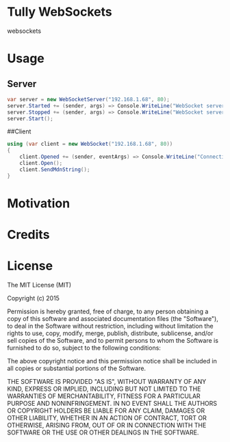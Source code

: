 # Tully WebSockets
websockets

# Usage
## Server
```csharp
var server = new WebSocketServer("192.168.1.68", 80);
server.Started += (sender, args) => Console.WriteLine("WebSocket server started!");
server.Stopped += (sender, args) => Console.WriteLine("WebSocket server stopped!");
server.Start();
```
##Client
```csharp
using (var client = new WebSocket("192.168.1.68", 80))
{
	client.Opened += (sender, eventArgs) => Console.WriteLine("Connection open!");
	client.Open();
	client.SendMdnString();
}
```
# Motivation

# Credits

# License

The MIT License (MIT)

Copyright (c) 2015 

Permission is hereby granted, free of charge, to any person obtaining a copy
of this software and associated documentation files (the "Software"), to deal
in the Software without restriction, including without limitation the rights
to use, copy, modify, merge, publish, distribute, sublicense, and/or sell
copies of the Software, and to permit persons to whom the Software is
furnished to do so, subject to the following conditions:

The above copyright notice and this permission notice shall be included in all
copies or substantial portions of the Software.

THE SOFTWARE IS PROVIDED "AS IS", WITHOUT WARRANTY OF ANY KIND, EXPRESS OR
IMPLIED, INCLUDING BUT NOT LIMITED TO THE WARRANTIES OF MERCHANTABILITY,
FITNESS FOR A PARTICULAR PURPOSE AND NONINFRINGEMENT. IN NO EVENT SHALL THE
AUTHORS OR COPYRIGHT HOLDERS BE LIABLE FOR ANY CLAIM, DAMAGES OR OTHER
LIABILITY, WHETHER IN AN ACTION OF CONTRACT, TORT OR OTHERWISE, ARISING FROM,
OUT OF OR IN CONNECTION WITH THE SOFTWARE OR THE USE OR OTHER DEALINGS IN THE
SOFTWARE.
